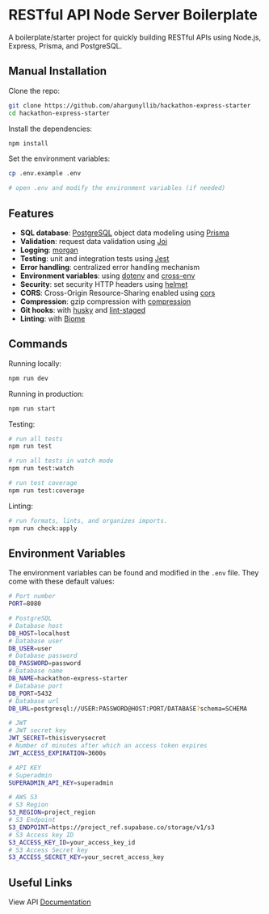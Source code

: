 # RESTful API Node Server Boilerplate

A boilerplate/starter project for quickly building RESTful APIs using Node.js, Express, Prisma, and PostgreSQL.

## Manual Installation

Clone the repo:

```bash
git clone https://github.com/ahargunyllib/hackathon-express-starter
cd hackathon-express-starter
```

Install the dependencies:

```bash
npm install
```

Set the environment variables:

```bash
cp .env.example .env

# open .env and modify the environment variables (if needed)
```

## Features

- **SQL database**: [PostgreSQL](https://postgresql.org/) object data modeling using [Prisma](https://www.prisma.io/)
- **Validation**: request data validation using [Joi](https://github.com/hapijs/joi)
- **Logging**: [morgan](https://github.com/expressjs/morgan)
- **Testing**: unit and integration tests using [Jest](https://jestjs.io)
- **Error handling**: centralized error handling mechanism
- **Environment variables**: using [dotenv](https://github.com/motdotla/dotenv) and [cross-env](https://github.com/kentcdodds/cross-env#readme)
- **Security**: set security HTTP headers using [helmet](https://helmetjs.github.io)
- **CORS**: Cross-Origin Resource-Sharing enabled using [cors](https://github.com/expressjs/cors)
- **Compression**: gzip compression with [compression](https://github.com/expressjs/compression)
- **Git hooks**: with [husky](https://github.com/typicode/husky) and [lint-staged](https://github.com/okonet/lint-staged)
- **Linting**: with [Biome](https://biomejs.dev)

## Commands

Running locally:

```bash
npm run dev
```

Running in production:

```bash
npm run start
```

Testing:

```bash
# run all tests
npm run test

# run all tests in watch mode
npm run test:watch

# run test coverage
npm run test:coverage
```

Linting:

```bash
# run formats, lints, and organizes imports.
npm run check:apply
```

## Environment Variables

The environment variables can be found and modified in the `.env` file. They come with these default values:

```bash
# Port number
PORT=8080

# PostgreSQL
# Database host
DB_HOST=localhost
# Database user
DB_USER=user
# Database password
DB_PASSWORD=password
# Database name
DB_NAME=hackathon-express-starter
# Database port
DB_PORT=5432
# Database url
DB_URL=postgresql://USER:PASSWORD@HOST:PORT/DATABASE?schema=SCHEMA

# JWT
# JWT secret key
JWT_SECRET=thisisverysecret
# Number of minutes after which an access token expires
JWT_ACCESS_EXPIRATION=3600s

# API KEY
# Superadmin
SUPERADMIN_API_KEY=superadmin

# AWS S3
# S3 Region
S3_REGION=project_region
# S3 Endpoint
S3_ENDPOINT=https://project_ref.supabase.co/storage/v1/s3
# S3 Access key ID
S3_ACCESS_KEY_ID=your_access_key_id
# S3 Access Secret key
S3_ACCESS_SECRET_KEY=your_secret_access_key
```

## Useful Links

View API [Documentation](https://documenter.getpostman.com/view/29496349/2sA3JGfPMQ)

